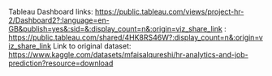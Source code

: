 Tableau Dashboard links: https://public.tableau.com/views/project-hr-2/Dashboard2?:language=en-GB&publish=yes&:sid=&:display_count=n&:origin=viz_share_link
                       : https://public.tableau.com/shared/4HK8RS46W?:display_count=n&:origin=viz_share_link
Link to original dataset: https://www.kaggle.com/datasets/mfaisalqureshi/hr-analytics-and-job-prediction?resource=download
